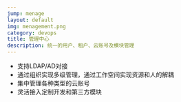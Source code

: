 ```yaml
---
jump: menage
layout: default
img: menagement.png
category: devops
title: 管理中心
description: 统一的用户、租户、云账号及模块管理
---
```

 * 支持LDAP/AD对接
 * 通过组织实现多级管理，通过工作空间实现资源和人的解耦
 * 集中管理各种类型的云账号
 * 灵活接入定制开发和第三方模块